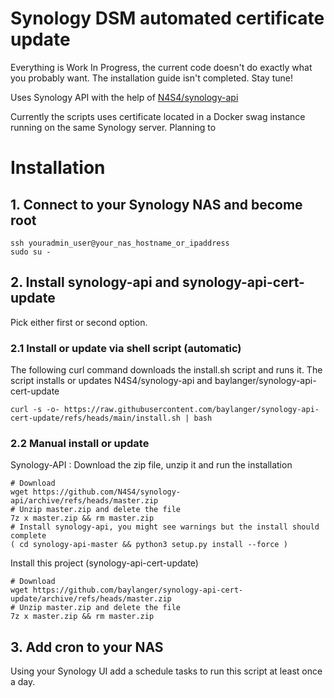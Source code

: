 # Synology DSM automated certificate update

Everything is Work In Progress, the current code doesn't do exactly what you probably want. The installation guide isn't completed. Stay tune!

Uses Synology API with the help of [N4S4/synology-api](https://github.com/N4S4/synology-api)

Currently the scripts uses certificate located in a Docker swag instance running on the same Synology server. Planning to 

# Installation

## 1. Connect to your Synology NAS and become root
```
ssh youradmin_user@your_nas_hostname_or_ipaddress
sudo su -
```

## 2. Install synology-api and synology-api-cert-update

Pick either first or second option.

### 2.1 Install or update via shell script (automatic)

The following curl command downloads the install.sh script and runs it. The script installs or updates N4S4/synology-api and baylanger/synology-api-cert-update

```
curl -s -o- https://raw.githubusercontent.com/baylanger/synology-api-cert-update/refs/heads/main/install.sh | bash
```

### 2.2 Manual install or update

Synology-API : Download the zip file, unzip it and run the installation

```
# Download
wget https://github.com/N4S4/synology-api/archive/refs/heads/master.zip
# Unzip master.zip and delete the file
7z x master.zip && rm master.zip
# Install synology-api, you might see warnings but the install should complete
( cd synology-api-master && python3 setup.py install --force )
```

Install this project (synology-api-cert-update)
```
# Download
wget https://github.com/baylanger/synology-api-cert-update/archive/refs/heads/master.zip
# Unzip master.zip and delete the file
7z x master.zip && rm master.zip
```

## 3. Add cron to your NAS

Using your Synology UI add a schedule tasks to run this script at least once a day.
